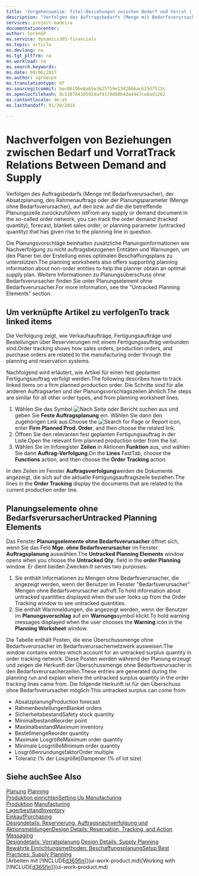 ```yaml
---
title: 'Vorgehensweise: Titel-Beziehungen zwischen Bedarf und Vorrat | Microsoft Docs'
description: "Verfolgen des Auftragsbedarfs (Menge mit Bedarfsverursacher), der Absatzplanung, des Rahmenauftrags oder der Planungsparameter (Menge ohne Bedarfsverursacher), auf den bzw. auf die die betreffende Planungszeile zurückzuführen ist"
services: project-madeira
documentationcenter: 
author: SorenGP
ms.service: dynamics365-financials
ms.topic: article
ms.devlang: na
ms.tgt_pltfrm: na
ms.workload: na
ms.search.keywords: 
ms.date: 09/06/2017
ms.author: sgroespe
ms.translationtype: HT
ms.sourcegitcommit: bec0619be0a65e3625759e13d2866ac615d7513c
ms.openlocfilehash: 8c53878418592daf9179d6864da4447ca8ad1262
ms.contentlocale: de-at
ms.lasthandoff: 01/30/2018

---
```

# <a name="track-relations-between-demand-and-supply"></a><span data-ttu-id="33339-103">Nachverfolgen von Beziehungen zwischen Bedarf und Vorrat</span><span class="sxs-lookup"><span data-stu-id="33339-103">Track Relations Between Demand and Supply</span></span>
<span data-ttu-id="33339-104">Verfolgen des Auftragsbedarfs (Menge mit Bedarfsverursacher), der Absatzplanung, des Rahmenauftrags oder der Planungsparameter (Menge ohne Bedarfsverursacher), auf den bzw. auf die die betreffende Planungszeile zurückzuführen ist</span><span class="sxs-lookup"><span data-stu-id="33339-104">From any supply or demand document in the so-called order network, you can track the order demand (tracked quantity), forecast, blanket sales order, or planning parameter (untracked quantity) that has given rise to the planning line in question.</span></span>

<span data-ttu-id="33339-105">Die Planungsvorschläge beinhalten zusätzliche Planungsinformationen wie  Nachverfolgung zu nicht auftragsbezogenen Entitäten und  Warnungen, um den Planer bei der Erstellung eines optimalen Beschaffungsplans zu unterstützen.</span><span class="sxs-lookup"><span data-stu-id="33339-105">The planning worksheets also offers supporting planning information about non-order entities to help the planner obtain an optimal supply plan.</span></span> <span data-ttu-id="33339-106">Weitere Informationen zu Planungsüberschuss ohne Bedarfsverursacher finden Sie unter  Planungselement ohne Bedarfsverursacher.</span><span class="sxs-lookup"><span data-stu-id="33339-106">For more information, see the "Untracked Planning Elements" section.</span></span>

## <a name="to-track-linked-items"></a><span data-ttu-id="33339-107">Um verknüpfte Artikel zu verfolgen</span><span class="sxs-lookup"><span data-stu-id="33339-107">To track linked items</span></span>
<span data-ttu-id="33339-108">Die Verfolgung zeigt, wie Verkaufsaufträge, Fertigungsaufträge und Bestellungen über Reservierungen mit einem Fertigungsauftrag verbunden sind.</span><span class="sxs-lookup"><span data-stu-id="33339-108">Order tracking shows how sales orders, production orders, and purchase orders are related to the manufacturing order through the planning and reservation systems.</span></span>

<span data-ttu-id="33339-109">Nachfolgend wird erläutert, wie Artikel für einen fest geplanten Fertigungsauftrag verfolgt werden.</span><span class="sxs-lookup"><span data-stu-id="33339-109">The following describes how to track linked items on a firm planned production order.</span></span> <span data-ttu-id="33339-110">Die Schritte sind für alle anderen Auftragsarten und der Planungsvorschlagszeilen ähnlich.</span><span class="sxs-lookup"><span data-stu-id="33339-110">The steps are similar for all other order types, and from planning worksheet lines.</span></span>

1. <span data-ttu-id="33339-111">Wählen Sie das Symbol ![Nach Seite oder Bericht suchen](media/ui-search/search_small.png "Symbol Nach Seite oder Bericht suchen") aus und geben Sie **Feste Auftragsplanung** ein. Wählen Sie dann den zugehörigen Link aus.</span><span class="sxs-lookup"><span data-stu-id="33339-111">Choose the ![Search for Page or Report](media/ui-search/search_small.png "Search for Page or Report icon") icon, enter **Firm Planned Prod. Order**, and then choose the related link.</span></span>
2. <span data-ttu-id="33339-112">Öffnen Sie den relevanten fest geplanten Fertigungsauftrag in der Liste.</span><span class="sxs-lookup"><span data-stu-id="33339-112">Open the relevant firm planned production order from the list.</span></span>
3. <span data-ttu-id="33339-113">Wählen Sie im Inforegister **Zeilen** in Aktionen **Funktion** aus, und wählen Sie dann **Auftrag-Verfolgung**.</span><span class="sxs-lookup"><span data-stu-id="33339-113">On the **Lines** FastTab, choose the **Functions** action, and then choose the **Order Tracking** action.</span></span>

<span data-ttu-id="33339-114">In den Zeilen im Fenster  **Auftragsverfolgung**werden die Dokumente angezeigt, die sich auf die aktuelle Fertigungsauftragszeile beziehen.</span><span class="sxs-lookup"><span data-stu-id="33339-114">The lines in the **Order Tracking** display the documents that are related to the current production order line.</span></span>

## <a name="untracked-planning-elements"></a><span data-ttu-id="33339-115">Planungselemente ohne Bedarfsverursacher</span><span class="sxs-lookup"><span data-stu-id="33339-115">Untracked Planning Elements</span></span>
<span data-ttu-id="33339-116">Das Fenster **Planungselemente ohne Bedarfsverursacher** öffnet sich, wenn Sie das Feld **Mge. ohne Bedarfsverursacher** im Fenster **Auftragsplanung** auswählen.</span><span class="sxs-lookup"><span data-stu-id="33339-116">The **Untracked Planning Elements** window opens when you choose the **Untracked Qty.** field in the **order Planning** window.</span></span> <span data-ttu-id="33339-117">Er dient beiden Zwecken:</span><span class="sxs-lookup"><span data-stu-id="33339-117">It serves two purposes:</span></span>

1. <span data-ttu-id="33339-118">Sie enthält Informationen zu Mengen ohne Bedarfsverursacher, die angezeigt werden, wenn der Benutzer im Fenster "Bedarfsverursacher" Mengen ohne Bedarfsverursacher aufruft.</span><span class="sxs-lookup"><span data-stu-id="33339-118">To hold information about untracked quantities displayed when the user looks up from the Order Tracking window to see untracked quantities.</span></span>
2. <span data-ttu-id="33339-119">Sie enthält Warnmeldungen, die angezeigt werden, wenn der Benutzer im **Planungsvorschlag** auf ein **Warnungs**symbol klickt.</span><span class="sxs-lookup"><span data-stu-id="33339-119">To hold warning messages displayed when the user chooses the **Warning** icon in the **Planning Worksheet** window.</span></span>

<span data-ttu-id="33339-120">Die Tabelle enthält Posten, die eine Überschussmenge ohne Bedarfsverursacher im Bedarfsverursachernetzwerk ausweisen.</span><span class="sxs-lookup"><span data-stu-id="33339-120">The window contains entries which account for an untracked surplus quantity in order tracking network.</span></span> <span data-ttu-id="33339-121">Diese Posten werden während der Planung erzeugt und zeigen die Herkunft der Überschussmenge ohne Bedarfsverursacher in den Bedarfsverursacherzeilen.</span><span class="sxs-lookup"><span data-stu-id="33339-121">These entries are generated during the planning run and explain where the untracked surplus quantity in the order tracking lines came from.</span></span> <span data-ttu-id="33339-122">Die folgende Herkunft ist für den Überschuss ohne Bedarfsverursacher möglich:</span><span class="sxs-lookup"><span data-stu-id="33339-122">This untracked surplus can come from:</span></span>

- <span data-ttu-id="33339-123">Absatzplanung</span><span class="sxs-lookup"><span data-stu-id="33339-123">Production forecast</span></span>
- <span data-ttu-id="33339-124">Rahmenbestellungen</span><span class="sxs-lookup"><span data-stu-id="33339-124">Blanket orders</span></span>
- <span data-ttu-id="33339-125">Sicherheitsbestand</span><span class="sxs-lookup"><span data-stu-id="33339-125">Safety stock quantity</span></span>
- <span data-ttu-id="33339-126">Minimalbestand</span><span class="sxs-lookup"><span data-stu-id="33339-126">Reorder point</span></span>
- <span data-ttu-id="33339-127">Maximalbestand</span><span class="sxs-lookup"><span data-stu-id="33339-127">Maximum inventory</span></span>
- <span data-ttu-id="33339-128">Bestellmenge</span><span class="sxs-lookup"><span data-stu-id="33339-128">Reorder quantity</span></span>
- <span data-ttu-id="33339-129">Maximale Losgröße</span><span class="sxs-lookup"><span data-stu-id="33339-129">Maximum order quantity</span></span>
- <span data-ttu-id="33339-130">Minimale Losgröße</span><span class="sxs-lookup"><span data-stu-id="33339-130">Minimum order quantity</span></span>
- <span data-ttu-id="33339-131">Losgrößenrundungsfaktor</span><span class="sxs-lookup"><span data-stu-id="33339-131">Order multiple</span></span>
- <span data-ttu-id="33339-132">Toleranz (% der Losgröße)</span><span class="sxs-lookup"><span data-stu-id="33339-132">Dampener (% of lot size)</span></span>

## <a name="see-also"></a><span data-ttu-id="33339-133">Siehe auch</span><span class="sxs-lookup"><span data-stu-id="33339-133">See Also</span></span>  
<span data-ttu-id="33339-134">[Planung](production-planning.md) </span><span class="sxs-lookup"><span data-stu-id="33339-134">[Planning](production-planning.md) </span></span>  
[<span data-ttu-id="33339-135">Produktion einrichten</span><span class="sxs-lookup"><span data-stu-id="33339-135">Setting Up Manufacturing</span></span>](production-configure-production-processes.md)  
<span data-ttu-id="33339-136">[Produktion](production-manage-manufacturing.md)  </span><span class="sxs-lookup"><span data-stu-id="33339-136">[Manufacturing](production-manage-manufacturing.md)  </span></span>  
[<span data-ttu-id="33339-137">Lagerbesttand</span><span class="sxs-lookup"><span data-stu-id="33339-137">Inventory</span></span>](inventory-manage-inventory.md)  
[<span data-ttu-id="33339-138">Einkauf</span><span class="sxs-lookup"><span data-stu-id="33339-138">Purchasing</span></span>](purchasing-manage-purchasing.md)  
[<span data-ttu-id="33339-139">Designdetails: Reservierung, Auftragsnachverfolgung und Aktionsmeldungen</span><span class="sxs-lookup"><span data-stu-id="33339-139">Design Details: Reservation, Tracking, and Action Messaging</span></span>](design-details-reservation-order-tracking-and-action-messaging.md)  
<span data-ttu-id="33339-140">[Designdetails: Vorratsplanung](design-details-supply-planning.md) </span><span class="sxs-lookup"><span data-stu-id="33339-140">[Design Details: Supply Planning](design-details-supply-planning.md) </span></span>  
[<span data-ttu-id="33339-141">Bewährte Einrichtungsmethoden: Beschaffungsplanung</span><span class="sxs-lookup"><span data-stu-id="33339-141">Setup Best Practices: Supply Planning</span></span>](setup-best-practices-supply-planning.md)  
<span data-ttu-id="33339-142">[Arbeiten mit [!INCLUDE[d365fin](includes/d365fin_md.md)]](ui-work-product.md)</span><span class="sxs-lookup"><span data-stu-id="33339-142">[Working with [!INCLUDE[d365fin](includes/d365fin_md.md)]](ui-work-product.md)</span></span>

